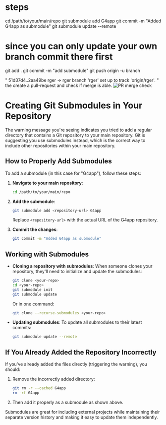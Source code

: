 # steps
cd /path/to/your/main/repo
git submodule add <repository-url> G4app
git commit -m "Added G4app as submodule"
git submodule update --remote
# since you can only update your own branch commit there first
git add .
git commit -m "add submodule"
git push origin -u branch

"
   51d37d4..2aa49be  rger -> rger
branch 'rger' set up to track 'origin/rger'.
"
the create a pull-request and check if merge is able.
![PR merge check](/g4infra/images/PRcompare.png)




# Creating Git Submodules in Your Repository

The warning message you're seeing indicates you tried to add a regular directory that contains a Git repository to your main repository. Git is suggesting you use submodules instead, which is the correct way to include other repositories within your main repository.

## How to Properly Add Submodules

To add a submodule (in this case for "G4app"), follow these steps:

1. **Navigate to your main repository**:
   ```bash
   cd /path/to/your/main/repo
   ```

2. **Add the submodule**:
   ```bash
   git submodule add <repository-url> G4app
   ```
   Replace `<repository-url>` with the actual URL of the G4app repository.

3. **Commit the changes**:
   ```bash
   git commit -m "Added G4app as submodule"
   ```

## Working with Submodules

- **Cloning a repository with submodules**:
  When someone clones your repository, they'll need to initialize and update the submodules:
  ```bash
  git clone <your-repo>
  cd <your-repo>
  git submodule init
  git submodule update
  ```
  Or in one command:
  ```bash
  git clone --recurse-submodules <your-repo>
  ```

- **Updating submodules**:
  To update all submodules to their latest commits:
  ```bash
  git submodule update --remote
  ```

## If You Already Added the Repository Incorrectly

If you've already added the files directly (triggering the warning), you should:

1. Remove the incorrectly added directory:
   ```bash
   git rm -r --cached G4app
   rm -rf G4app
   ```

2. Then add it properly as a submodule as shown above.

Submodules are great for including external projects while maintaining their separate version history and making it easy to update them independently.